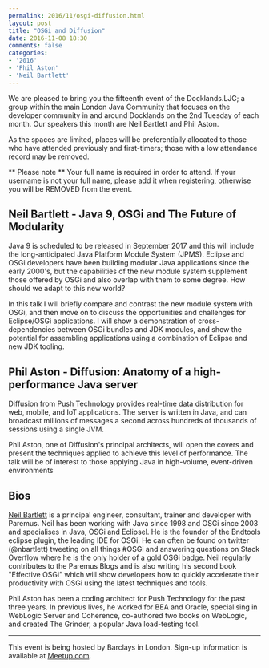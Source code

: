 ```yaml
---
permalink: 2016/11/osgi-diffusion.html
layout: post
title: "OSGi and Diffusion"
date: 2016-11-08 18:30
comments: false
categories: 
- '2016'
- 'Phil Aston' 
- 'Neil Bartlett'
---
```




We are pleased to bring you the fifteenth event of the Docklands.LJC; a group within the main London Java Community that focuses on the developer community in and around Docklands on the 2nd Tuesday of each month.
Our speakers this month are Neil Bartlett and Phil Aston. 

As the spaces are limited, places will be preferentially allocated to those who have attended previously and first-timers; those with a low attendance record may be removed. 

** Please note **
Your full name is required in order to attend. 
If your username is not your full name, please add it when registering, otherwise you will be REMOVED from the event.

<h2>Neil Bartlett - Java 9, OSGi and The Future of Modularity</h2>

Java 9 is scheduled to be released in September 2017 and this will include the long-anticipated Java Platform Module System (JPMS). 
Eclipse and OSGi developers have been building modular Java applications since the early 2000's, but the capabilities of the new module system supplement those offered by OSGi and also overlap with them to some degree. How should we adapt to this new world? 

In this talk I will briefly compare and contrast the new module system with OSGi, and then move on to discuss the opportunities and challenges for Eclipse/OSGi applications. I will show a demonstration of cross-dependencies between OSGi bundles and JDK modules, and show the potential for assembling applications using a combination of Eclipse and new JDK tooling.

<h2>Phil Aston - Diffusion: Anatomy of a high-performance Java server</h2>

Diffusion from Push Technology provides real-time data distribution for web, mobile, and IoT applications. The server is written in Java, and can broadcast millions of messages a second across hundreds of thousands of sessions using a single JVM. 

Phil Aston, one of Diffusion's principal architects, will open the covers and present the techniques applied to achieve this level of performance. The talk will be of interest to those applying Java in high-volume, event-driven environments



<h2>Bios</h2>

<a href="https://twitter.com/nbartlett">Neil Bartlett</a> is a principal engineer, consultant, trainer and developer with Paremus. Neil has been working with Java since 1998 and OSGi since 2003 and specialises in Java, OSGi and Eclipsel. He is the founder of the Bndtools eclipse plugin, the leading IDE for OSGi. He can often be found on twitter (@nbartlett) tweeting on all things #OSGi and answering questions on Stack Overflow where he is the only holder of a gold OSGi badge. Neil regularly contributes to the Paremus Blogs and is also writing his second book "Effective OSGi” which will show developers how to quickly accelerate their productivity with OSGi using the latest techniques and tools.

Phil Aston has been a coding architect for Push Technology for the past three years. In previous lives, he worked for BEA and Oracle, specialising in WebLogic Server and Coherence, co-authored two books on WebLogic, and created The Grinder, a popular Java load-testing tool.

<hr/>
This event is being hosted by Barclays in London. Sign-up information is available at <a href="https://www.meetup.com/Londonjavacommunity/events/235150732/">Meetup.com</a>.



